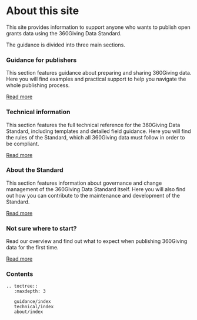# About this site
This site provides information to support anyone who wants to publish open grants data using the 360Giving Data Standard.

The guidance is divided into three main sections.

### Guidance for publishers

This section features guidance about preparing and sharing 360Giving data. Here you will find examples and practical support to help you navigate the whole publishing process.

[Read more](../guidance)


### Technical information

This section features the full technical reference for the 360Giving Data Standard, including templates and detailed field guidance. Here you will find the rules of the Standard, which all 360Giving data must follow in order to be compliant.

[Read more](../technical)


### About the Standard

This section features information about governance and change management of the 360Giving Data Standard itself. Here you will also find out how you can contribute to the maintenance and development of the Standard.

[Read more](../about)

### Not sure where to start?

Read our overview and find out what to expect when publishing 360Giving data for the first time.

[Read more](../../guidance/before-starting)

### Contents

```eval_rst
.. toctree::
   :maxdepth: 3

   guidance/index
   technical/index
   about/index

```
